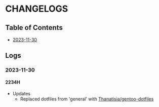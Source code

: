 # CHANGELOGS

## Table of Contents
+ [2023-11-30](#2023-11-30)

## Logs
### 2023-11-30
#### 2234H
- Updates
    - Replaced dotfiles from 'general' with [Thanatisia/gentoo-dotfiles](https://github.com/Thanatisia/gentoo-dotfiles)

